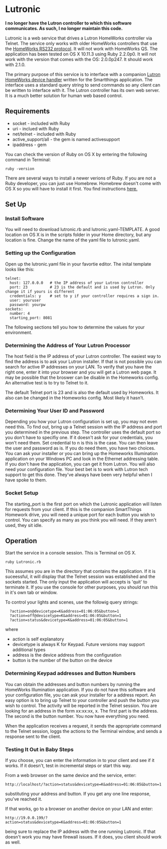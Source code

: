 # Lutronic
**I no longer have the Lutron controller to which this software communicates. As such, I no longer maintain this code.**

Lutronic is a web service that drives a Lutron HomeWorks controller via Telnet. The service only works with older HomeWorks controllers that use the [HomeWorks RS232 protocol](http://www.lutron.com/TechnicalDocumentLibrary/HWI%20RS232%20Protocol.pdf). It will not work with HomeWorks QS. The application has been tested on OS X 10.11.3 using Ruby 2.2.0p0. It will not work with the version that comes with the OS: 2.0.0p247. It should work with 2.1.0.

The primary purpose of this service is to interface with a companion [Lutron HomeWorks device handler](https://github.com/gcortes/Lutron-HomeWorks-Switch) written for the Smartthings application. The interface uses a standard query string to send commands so any client can be written to interface with it. The Lutron controller has its own web server. It is a much better solution for human web based control.

## Requirements
* socket - included with Ruby
* uri - inclued with Ruby
* net/telnet - included with Ruby
* active_support/all - the gem is named activesupport
* ipaddress - gem

You can check the version of Ruby on OS X by entering the following command in Terminal:
```
ruby -version
```
There are several ways to install a newer verions of Ruby. If you are not a Ruby developer, you can just use Homebrew. Homebrew doesn't come with OS X so you will have to install it first. You find instructions [here.](https://www.ruby-lang.org/en/documentation/installation/)

## Set Up

### Install Software

You will need to download lutronic.rb and lutronic.yaml-TEMPLATE. A good location on OS X is in the scripts folder in your Home directory, but any location is fine. Change the name of the yaml file to lutronic.yaml. 

### Setting up the Configuration

Open up the lutronic.yaml file in your favortie editor. The inital template looks like this:

```
telnet:
  host: 127.0.0.0   # the IP address of your Lutron controller
  port: 23          # 23 is the default and is used by Lutron. Only change it if yours is different
  credentials: y    # set to y if your controller requires a sign in.
  user: youruser
  password: yourpw
sockets:
  number: 4
  starting_port: 8081
```
The following sections tell you how to determine the values for your environment. 

### Determining the Address of Your Lutron Processor

The host field is the IP address of your Lutron controller. The easiest way to find the address is to ask your Lutron installer. If that is not possible you can search for active IP addresses on your LAN. To verify that you have the right one, enter it into your browser and you will get a Lutron web page. It may be possible that the broswer can be disable in the Homeworks config. An alternative test is to try to Telnet to it.

The default Telnet port is 23 and is also the default used by Homeworks. It also can be changed in the Homeworks config. Most likely it hasn't.
 
### Determining Your User ID and Password
 
Depending you how your Lutron configuration is set up, you may not even need this. To find out, bring up a Telnet session with the IP address and port you determined in the previous step. The controller uses the default port so you don't have to specifiy one. If it doesn't ask for your credentials, you won't need them. Set credential to n is this is the case. You can then leave the user and password as is. If you do need them, you have two choices. You can ask your installer or you can bring up the Homeworks Illumination application on your Windows PC and look in the Ethernet addressing table. If you don't have the application, you can get it from Lutron. You will also need your configuration file. Your best bet is to work with Lutron tech support to get this done. They've always have been very helpful when I have spoke to them.

### Socket Setup

The starting_port is the first port on which the Lutronic application will listen for requests from your client. If this is the companion SmartThings Homework drive, you will need a unique port for each button you wish to control. You can specify as many as you think you will need. If they aren't used, they sit idle.  
  
## Operation
Start the service in a console session. This is Terminal on OS X.
```
ruby Lutronic.rb
```
This assumes you are in the directory that contains the application. If it is suceessful, it will display that the Telnet session was established and the sockets started. The only input the application will accepts is 'quit' to terminate it. If you use the console for other purposes, you should run this in it's own tab or window.


To control your lights and scenes, use the followig query strings:
```
  ?action=on@devicetype=K&address=01:06:05&button=1
  ?action=off@devicetype=K&address=01:06:05&button=1
  ?action=status&devicetype=K&address=01:06:05&button=1
```  
  where
  
  * action is self explanatory
  * devicetype is always K for Keypad. Future versions may support additional types
  * address is the device address from the configuration
  * button is the number of the button on the device
  
### Determining Keypad addresses and Button Numbers  

You can obtain the addresses and button numbers by running the HomeWorks Illumination application. If you do not have this software and your configuration file, you can ask your installer for a address report. An easy option is to bring up Telnet to your controller and push the button you wish to control. The activity will be reported  in the Telnet session. You are looking for an address in the form xx:xx:xx, x. The first part is the address. The second is the button number. You now have everything you need.
  
When the application receives a request, it sends the appropriate command to the Telnet session, loggs the actions to the Terminal window, and sends a response sent to the client.

### Testing It Out in Baby Steps
  
  If you choose, you can enter the information in to your client and see if it works. If it doesn't, test in incremental steps or start this way.
  
  From a web browser on the same device and the service, enter:
  ```
  http://localhost/?action=status&devicetype=K&address=01:06:05&button=1
  ```
  substituting your address and button. If you get any one line response, you've reached it.
  
  If that works, go to a browser on another device on your LAN and enter:
  ```
  http://19.0.0.199/?action=status&devicetype=K&address=01:06:05&button=1
  ```
  being sure to replace the IP address with the one running Lutronic. If that doesn't work you may have firewall issues. If it does, you client should work as well.
